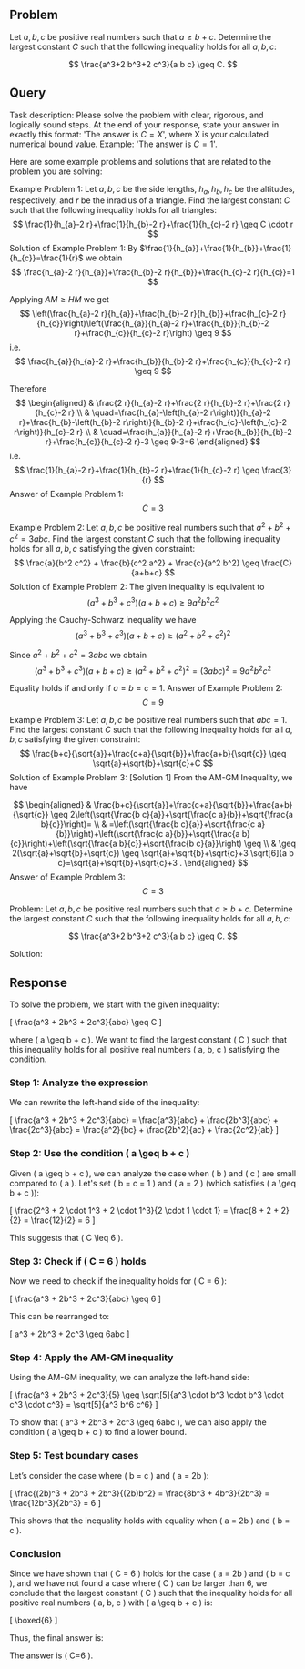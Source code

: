## Problem

Let $a, b, c$ be positive real numbers such that $a \geq b+c$. Determine the largest constant $C$ such that the following inequality holds for all $a, b, c$:

$$
\frac{a^3+2 b^3+2 c^3}{a b c} \geq C.
$$

## Query

Task description: Please solve the problem with clear, rigorous, and logically sound steps. At the end of your response, state your answer in exactly this format: 'The answer is $C=X$', where X is your calculated numerical bound value. Example: 'The answer is $C=1$'.

Here are some example problems and solutions that are related to the problem you are solving:

Example Problem 1: Let $a, b, c$ be the side lengths, $h_{a}, h_{b}, h_{c}$ be the altitudes, respectively, and $r$ be the inradius of a triangle. Find the largest constant $C$ such that the following inequality holds for all triangles:
$$
\frac{1}{h_{a}-2 r}+\frac{1}{h_{b}-2 r}+\frac{1}{h_{c}-2 r} \geq C \cdot r
$$
Solution of Example Problem 1: By $\frac{1}{h_{a}}+\frac{1}{h_{b}}+\frac{1}{h_{c}}=\frac{1}{r}$ we obtain
$$
\frac{h_{a}-2 r}{h_{a}}+\frac{h_{b}-2 r}{h_{b}}+\frac{h_{c}-2 r}{h_{c}}=1
$$

Applying $A M \geq H M$ we get
$$
\left(\frac{h_{a}-2 r}{h_{a}}+\frac{h_{b}-2 r}{h_{b}}+\frac{h_{c}-2 r}{h_{c}}\right)\left(\frac{h_{a}}{h_{a}-2 r}+\frac{h_{b}}{h_{b}-2 r}+\frac{h_{c}}{h_{c}-2 r}\right) \geq 9
$$
i.e.
$$
\frac{h_{a}}{h_{a}-2 r}+\frac{h_{b}}{h_{b}-2 r}+\frac{h_{c}}{h_{c}-2 r} \geq 9
$$

Therefore
$$
\begin{aligned}
& \frac{2 r}{h_{a}-2 r}+\frac{2 r}{h_{b}-2 r}+\frac{2 r}{h_{c}-2 r} \\
& \quad=\frac{h_{a}-\left(h_{a}-2 r\right)}{h_{a}-2 r}+\frac{h_{b}-\left(h_{b}-2 r\right)}{h_{b}-2 r}+\frac{h_{c}-\left(h_{c}-2 r\right)}{h_{c}-2 r} \\
& \quad=\frac{h_{a}}{h_{a}-2 r}+\frac{h_{b}}{h_{b}-2 r}+\frac{h_{c}}{h_{c}-2 r}-3 \geq 9-3=6
\end{aligned}
$$
i.e.
$$
\frac{1}{h_{a}-2 r}+\frac{1}{h_{b}-2 r}+\frac{1}{h_{c}-2 r} \geq \frac{3}{r}
$$
Answer of Example Problem 1: $$C = 3$$

Example Problem 2: Let $a, b, c$ be positive real numbers such that $a^2 + b^2 + c^2 = 3abc$. Find the largest constant $C$ such that the following inequality holds for all $a, b, c$ satisfying the given constraint:
$$
\frac{a}{b^2 c^2} + \frac{b}{c^2 a^2} + \frac{c}{a^2 b^2} \geq \frac{C}{a+b+c}
$$
Solution of Example Problem 2: The given inequality is equivalent to
$$
\left(a^{3}+b^{3}+c^{3}\right)(a+b+c) \geq 9 a^{2} b^{2} c^{2}
$$

Applying the Cauchy-Schwarz inequality we have
$$
\left(a^{3}+b^{3}+c^{3}\right)(a+b+c) \geq\left(a^{2}+b^{2}+c^{2}\right)^{2}
$$

Since $a^{2}+b^{2}+c^{2}=3 a b c$ we obtain
$$
\left(a^{3}+b^{3}+c^{3}\right)(a+b+c) \geq\left(a^{2}+b^{2}+c^{2}\right)^{2}=(3 a b c)^{2}=9 a^{2} b^{2} c^{2}
$$

Equality holds if and only if $a=b=c=1$.
Answer of Example Problem 2: $$C = 9$$

Example Problem 3: Let $a, b, c$ be positive real numbers such that $a b c = 1$. Find the largest constant $C$ such that the following inequality holds for all $a, b, c$ satisfying the given constraint:
$$
\frac{b+c}{\sqrt{a}}+\frac{c+a}{\sqrt{b}}+\frac{a+b}{\sqrt{c}} \geq \sqrt{a}+\sqrt{b}+\sqrt{c}+C
$$
Solution of Example Problem 3: [Solution 1]
From the AM-GM Inequality, we have

$$
\begin{aligned}
& \frac{b+c}{\sqrt{a}}+\frac{c+a}{\sqrt{b}}+\frac{a+b}{\sqrt{c}} \geq 2\left(\sqrt{\frac{b c}{a}}+\sqrt{\frac{c a}{b}}+\sqrt{\frac{a b}{c}}\right)= \\
& =\left(\sqrt{\frac{b c}{a}}+\sqrt{\frac{c a}{b}}\right)+\left(\sqrt{\frac{c a}{b}}+\sqrt{\frac{a b}{c}}\right)+\left(\sqrt{\frac{a b}{c}}+\sqrt{\frac{b c}{a}}\right) \geq \\
& \geq 2(\sqrt{a}+\sqrt{b}+\sqrt{c}) \geq \sqrt{a}+\sqrt{b}+\sqrt{c}+3 \sqrt[6]{a b c}=\sqrt{a}+\sqrt{b}+\sqrt{c}+3 .
\end{aligned}
$$
Answer of Example Problem 3: $$C = 3$$


Problem: Let $a, b, c$ be positive real numbers such that $a \geq b+c$. Determine the largest constant $C$ such that the following inequality holds for all $a, b, c$:

$$
\frac{a^3+2 b^3+2 c^3}{a b c} \geq C.
$$

Solution:

## Response

To solve the problem, we start with the given inequality:

\[
\frac{a^3 + 2b^3 + 2c^3}{abc} \geq C
\]

where \( a \geq b + c \). We want to find the largest constant \( C \) such that this inequality holds for all positive real numbers \( a, b, c \) satisfying the condition.

### Step 1: Analyze the expression

We can rewrite the left-hand side of the inequality:

\[
\frac{a^3 + 2b^3 + 2c^3}{abc} = \frac{a^3}{abc} + \frac{2b^3}{abc} + \frac{2c^3}{abc} = \frac{a^2}{bc} + \frac{2b^2}{ac} + \frac{2c^2}{ab}
\]

### Step 2: Use the condition \( a \geq b + c \)

Given \( a \geq b + c \), we can analyze the case when \( b \) and \( c \) are small compared to \( a \). Let's set \( b = c = 1 \) and \( a = 2 \) (which satisfies \( a \geq b + c \)):

\[
\frac{2^3 + 2 \cdot 1^3 + 2 \cdot 1^3}{2 \cdot 1 \cdot 1} = \frac{8 + 2 + 2}{2} = \frac{12}{2} = 6
\]

This suggests that \( C \leq 6 \).

### Step 3: Check if \( C = 6 \) holds

Now we need to check if the inequality holds for \( C = 6 \):

\[
\frac{a^3 + 2b^3 + 2c^3}{abc} \geq 6
\]

This can be rearranged to:

\[
a^3 + 2b^3 + 2c^3 \geq 6abc
\]

### Step 4: Apply the AM-GM inequality

Using the AM-GM inequality, we can analyze the left-hand side:

\[
\frac{a^3 + 2b^3 + 2c^3}{5} \geq \sqrt[5]{a^3 \cdot b^3 \cdot b^3 \cdot c^3 \cdot c^3} = \sqrt[5]{a^3 b^6 c^6}
\]

To show that \( a^3 + 2b^3 + 2c^3 \geq 6abc \), we can also apply the condition \( a \geq b + c \) to find a lower bound.

### Step 5: Test boundary cases

Let’s consider the case where \( b = c \) and \( a = 2b \):

\[
\frac{(2b)^3 + 2b^3 + 2b^3}{(2b)b^2} = \frac{8b^3 + 4b^3}{2b^3} = \frac{12b^3}{2b^3} = 6
\]

This shows that the inequality holds with equality when \( a = 2b \) and \( b = c \).

### Conclusion

Since we have shown that \( C = 6 \) holds for the case \( a = 2b \) and \( b = c \), and we have not found a case where \( C \) can be larger than 6, we conclude that the largest constant \( C \) such that the inequality holds for all positive real numbers \( a, b, c \) with \( a \geq b + c \) is:

\[
\boxed{6}
\]

Thus, the final answer is:

The answer is \( C=6 \).